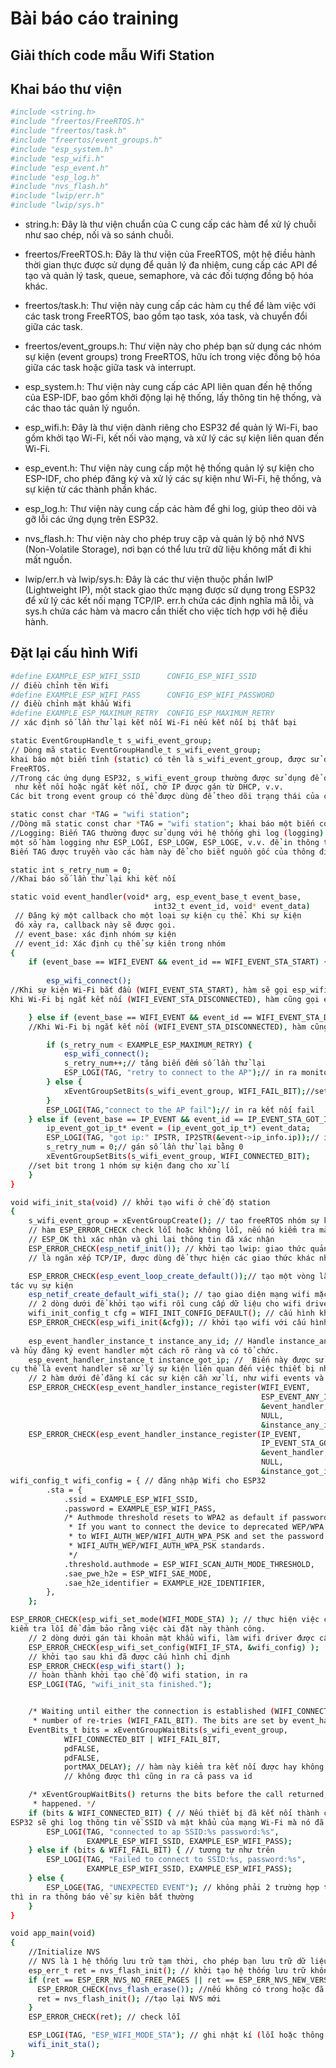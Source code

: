 # Bài báo cáo training




## Giải thích code mẫu Wifi Station
## Khai báo thư viện 
```bash 
#include <string.h>
#include "freertos/FreeRTOS.h"
#include "freertos/task.h"
#include "freertos/event_groups.h"
#include "esp_system.h"
#include "esp_wifi.h"
#include "esp_event.h"
#include "esp_log.h"
#include "nvs_flash.h"
#include "lwip/err.h"
#include "lwip/sys.h"
```
- string.h: Đây là thư viện chuẩn của C cung cấp các hàm để xử lý chuỗi như sao chép, nối và so sánh chuỗi.

- freertos/FreeRTOS.h: Đây là thư viện của FreeRTOS, một hệ điều hành thời gian thực được sử dụng để quản lý đa nhiệm, cung cấp các API để tạo và quản lý task, queue, semaphore, và các đối tượng đồng bộ hóa khác.

- freertos/task.h: Thư viện này cung cấp các hàm cụ thể để làm việc với các task trong FreeRTOS, bao gồm tạo task, xóa task, và chuyển đổi giữa các task.

- freertos/event_groups.h: Thư viện này cho phép bạn sử dụng các nhóm sự kiện (event groups) trong FreeRTOS, hữu ích trong việc đồng bộ hóa giữa các task hoặc giữa task và interrupt.

- esp_system.h: Thư viện này cung cấp các API liên quan đến hệ thống của ESP-IDF, bao gồm khởi động lại hệ thống, lấy thông tin hệ thống, và các thao tác quản lý nguồn.

- esp_wifi.h: Đây là thư viện dành riêng cho ESP32 để quản lý Wi-Fi, bao gồm khởi tạo Wi-Fi, kết nối vào mạng, và xử lý các sự kiện liên quan đến Wi-Fi.

- esp_event.h: Thư viện này cung cấp một hệ thống quản lý sự kiện cho ESP-IDF, cho phép đăng ký và xử lý các sự kiện như Wi-Fi, hệ thống, và sự kiện từ các thành phần khác.

- esp_log.h: Thư viện này cung cấp các hàm để ghi log, giúp theo dõi và gỡ lỗi các ứng dụng trên ESP32.

- nvs_flash.h: Thư viện này cho phép truy cập và quản lý bộ nhớ NVS (Non-Volatile Storage), nơi bạn có thể lưu trữ dữ liệu không mất đi khi mất nguồn.

- lwip/err.h và lwip/sys.h: Đây là các thư viện thuộc phần lwIP (Lightweight IP), một stack giao thức mạng được sử dụng trong ESP32 để xử lý các kết nối mạng TCP/IP. err.h chứa các định nghĩa mã lỗi, và sys.h chứa các hàm và macro cần thiết cho việc tích hợp với hệ điều hành. 

## Đặt lại cấu hình Wifi 
```bash 
#define EXAMPLE_ESP_WIFI_SSID      CONFIG_ESP_WIFI_SSID
// điều chỉnh tên Wifi
#define EXAMPLE_ESP_WIFI_PASS      CONFIG_ESP_WIFI_PASSWORD
// điều chỉnh mật khẩu Wifi
#define EXAMPLE_ESP_MAXIMUM_RETRY  CONFIG_ESP_MAXIMUM_RETRY
// xác định số lần thử lại kết nối Wi-Fi nếu kết nối bị thất bại
```


```bash 
static EventGroupHandle_t s_wifi_event_group;
// Dòng mã static EventGroupHandle_t s_wifi_event_group; 
khai báo một biến tĩnh (static) có tên là s_wifi_event_group, được sử dụng để lưu trữ handle của một event group trong 
FreeRTOS.
//Trong các ứng dụng ESP32, s_wifi_event_group thường được sử dụng để đồng bộ hóa các sự kiện liên quan đến Wi-Fi,
 như kết nối hoặc ngắt kết nối, chờ IP được gán từ DHCP, v.v.
Các bit trong event group có thể được dùng để theo dõi trạng thái của các sự kiện này.

``` 

```bash 
static const char *TAG = "wifi station";
//Dòng mã static const char *TAG = "wifi station"; khai báo một biến con trỏ chuỗi TAG với giá trị là "wifi station".
//Logging: Biến TAG thường được sử dụng với hệ thống ghi log (logging) trong ESP-IDF. ESP-IDF cung cấp
một số hàm logging như ESP_LOGI, ESP_LOGW, ESP_LOGE, v.v. để in thông tin, cảnh báo, và lỗi.
Biến TAG được truyền vào các hàm này để cho biết nguồn gốc của thông điệp log, giúp dễ dàng theo dõi và gỡ lỗi.
```
```bash 
static int s_retry_num = 0; 
//Khai báo số lần thử lại khi kết nối
```

```bash 
static void event_handler(void* arg, esp_event_base_t event_base,
                                int32_t event_id, void* event_data)
 // Đăng ký một callback cho một loại sự kiện cụ thể. Khi sự kiện
 đó xảy ra, callback này sẽ được gọi.   
 // event_base: xác định nhóm sự kiện
 // event_id: Xác định cụ thể sự kiên trong nhóm                              
{
    if (event_base == WIFI_EVENT && event_id == WIFI_EVENT_STA_START) {
    
        esp_wifi_connect();
//Khi sự kiện Wi-Fi bắt đầu (WIFI_EVENT_STA_START), hàm sẽ gọi esp_wifi_connect() để kết nối vào Access Point.
Khi Wi-Fi bị ngắt kết nối (WIFI_EVENT_STA_DISCONNECTED), hàm cũng gọi esp_wifi_connect() để tự động thử kết nối lại.

    } else if (event_base == WIFI_EVENT && event_id == WIFI_EVENT_STA_DISCONNECTED) {
    //Khi Wi-Fi bị ngắt kết nối (WIFI_EVENT_STA_DISCONNECTED), hàm cũng gọi esp_wifi_connect() để tự động thử kết nối lại.

        if (s_retry_num < EXAMPLE_ESP_MAXIMUM_RETRY) {
            esp_wifi_connect();
            s_retry_num++;// tăng biến đếm số lần thử lại
            ESP_LOGI(TAG, "retry to connect to the AP");// in ra monitor
        } else {
            xEventGroupSetBits(s_wifi_event_group, WIFI_FAIL_BIT);//set bit trong 1 nhóm sự kiện đang cho xử lí  
        }
        ESP_LOGI(TAG,"connect to the AP fail");// in ra kết nối fail
    } else if (event_base == IP_EVENT && event_id == IP_EVENT_STA_GOT_IP) {// Nếu kết nối được 
        ip_event_got_ip_t* event = (ip_event_got_ip_t*) event_data;
        ESP_LOGI(TAG, "got ip:" IPSTR, IP2STR(&event->ip_info.ip));// in ra IP
        s_retry_num = 0;// gán số lần thử lại bằng 0
        xEventGroupSetBits(s_wifi_event_group, WIFI_CONNECTED_BIT);
    //set bit trong 1 nhóm sự kiện đang cho xử lí
    }
}
```
```bash 
void wifi_init_sta(void) // khởi tạo wifi ở chế độ station
{
    s_wifi_event_group = xEventGroupCreate(); // tạo freeRTOS nhóm sự kiện để quản lí trạng thái kết nối
    // hàm ESP_ERROR_CHECK check lỗi hoặc không lỗi, nếu nó kiểm tra mà không trả về  
    // ESP_OK thì xác nhận và ghi lại thông tin đã xác nhận
    ESP_ERROR_CHECK(esp_netif_init()); // khởi tạo lwip: giao thức quản lí tất cả liên quan đến kết nối mạng
    // là ngăn xếp TCP/IP, được dùng để thực hiện các giao thức khác nhau là TCP UDP DHCP etc

    ESP_ERROR_CHECK(esp_event_loop_create_default());// tạo một vòng lặp sự kiện để cho hệ thống gửi các sự kiện về
tác vụ sự kiện
    esp_netif_create_default_wifi_sta(); // tạo giao diện mạng wifi mặc định chế độ station
    // 2 dòng dưới để khởi tạo wifi rồi cung cấp dữ liệu cho wifi driver, trách nhiệm là khởi tạo tác vụ wifi
    wifi_init_config_t cfg = WIFI_INIT_CONFIG_DEFAULT(); // cấu hình khởi tạo wifi mặc định
    ESP_ERROR_CHECK(esp_wifi_init(&cfg)); // khởi tạo wifi với cấu hình mặc định
    
    esp_event_handler_instance_t instance_any_id; // Handle instance_any_id giúp bạn quản lý việc đăng ký
và hủy đăng ký event handler một cách rõ ràng và có tổ chức. 
    esp_event_handler_instance_t instance_got_ip; //  Biến này được sử dụng để lưu trữ handle của một event handler đã đăng ký,
cụ thể là event handler sẽ xử lý sự kiện liên quan đến việc thiết bị nhận được địa chỉ IP 
    // 2 hàm dưới để đăng kí các sự kiện cần xử lí, như wifi events và ip events
    ESP_ERROR_CHECK(esp_event_handler_instance_register(WIFI_EVENT,
                                                        ESP_EVENT_ANY_ID,
                                                        &event_handler,
                                                        NULL,
                                                        &instance_any_id));
    ESP_ERROR_CHECK(esp_event_handler_instance_register(IP_EVENT,
                                                        IP_EVENT_STA_GOT_IP,
                                                        &event_handler,
                                                        NULL,
                                                        &instance_got_ip));
wifi_config_t wifi_config = { // đăng nhập Wifi cho ESP32
        .sta = {
            .ssid = EXAMPLE_ESP_WIFI_SSID,
            .password = EXAMPLE_ESP_WIFI_PASS,
            /* Authmode threshold resets to WPA2 as default if password matches WPA2 standards (password phải đạt tiêu chuẩn WPA2).
             * If you want to connect the device to deprecated WEP/WPA networks, Please set the threshold value
             * to WIFI_AUTH_WEP/WIFI_AUTH_WPA_PSK and set the password with length and format matching to
             * WIFI_AUTH_WEP/WIFI_AUTH_WPA_PSK standards.
             */
            .threshold.authmode = ESP_WIFI_SCAN_AUTH_MODE_THRESHOLD,
            .sae_pwe_h2e = ESP_WIFI_SAE_MODE,
            .sae_h2e_identifier = EXAMPLE_H2E_IDENTIFIER,
        },
    };

ESP_ERROR_CHECK(esp_wifi_set_mode(WIFI_MODE_STA) ); // thực hiện việc cài đặt chế độ hoạt động của Wi-Fi trên ESP32 và
kiểm tra lỗi để đảm bảo rằng việc cài đặt này thành công.
    // 2 dòng dưới gán tài khoản mật khẩu wifi, làm wifi driver được cấu hình với thông tin đăng nhập mạng và wifi mode
    ESP_ERROR_CHECK(esp_wifi_set_config(WIFI_IF_STA, &wifi_config) );
    // khởi tạo sau khi đã được cấu hình chỉ định
    ESP_ERROR_CHECK(esp_wifi_start() );
    // hoàn thành khởi tạo chế độ wifi station, in ra
    ESP_LOGI(TAG, "wifi_init_sta finished.");


    /* Waiting until either the connection is established (WIFI_CONNECTED_BIT) or connection failed for the maximum
     * number of re-tries (WIFI_FAIL_BIT). The bits are set by event_handler() (see above) */
    EventBits_t bits = xEventGroupWaitBits(s_wifi_event_group,
            WIFI_CONNECTED_BIT | WIFI_FAIL_BIT,
            pdFALSE,
            pdFALSE,
            portMAX_DELAY); // hàm này kiểm tra kết nối được hay không được thì in ra cả passs và id
            // không được thì cũng in ra cả pass va id

    /* xEventGroupWaitBits() returns the bits before the call returned, hence we can test which event actually
     * happened. */
    if (bits & WIFI_CONNECTED_BIT) { // Nếu thiết bị đã kết nối thành công,
ESP32 sẽ ghi log thông tin về SSID và mật khẩu của mạng Wi-Fi mà nó đã kết nối.
        ESP_LOGI(TAG, "connected to ap SSID:%s password:%s",
                 EXAMPLE_ESP_WIFI_SSID, EXAMPLE_ESP_WIFI_PASS);
    } else if (bits & WIFI_FAIL_BIT) { // tương tự như trên
        ESP_LOGI(TAG, "Failed to connect to SSID:%s, password:%s",
                 EXAMPLE_ESP_WIFI_SSID, EXAMPLE_ESP_WIFI_PASS);
    } else {
        ESP_LOGE(TAG, "UNEXPECTED EVENT"); // không phải 2 trường hợp trên
thì in ra thông báo về sự kiên bất thường
    }
}

void app_main(void)
{
    //Initialize NVS 
    // NVS là 1 hệ thống lưu trữ tạm thời, cho phép bạn lưu trữ dữ liệu trên flash bộ nhớ của esp 32 không bị mất khi tắt thiết bị
    esp_err_t ret = nvs_flash_init(); // khởi tạo hệ thống lưu trữ không thay đổi
    if (ret == ESP_ERR_NVS_NO_FREE_PAGES || ret == ESP_ERR_NVS_NEW_VERSION_FOUND) {
      ESP_ERROR_CHECK(nvs_flash_erase()); //nếu không có trong hoặc đã có version khác thì xóa
      ret = nvs_flash_init(); //tạo lại NVS mới
    }
    ESP_ERROR_CHECK(ret); // check lỗi

    ESP_LOGI(TAG, "ESP_WIFI_MODE_STA"); // ghi nhật kí (lỗi hoặc thông tin)
    wifi_init_sta();
}
```
